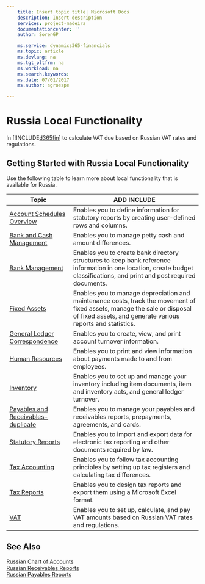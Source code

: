 ```yaml
---
    title: Insert topic title| Microsoft Docs
    description: Insert description
    services: project-madeira
    documentationcenter: ''
    author: SorenGP

    ms.service: dynamics365-financials
    ms.topic: article
    ms.devlang: na
    ms.tgt_pltfrm: na
    ms.workload: na
    ms.search.keywords:
    ms.date: 07/01/2017
    ms.author: sgroespe

---
```

# Russia Local Functionality
In [!INCLUDE[d365fin](../../includes/d365fin_md.md)] to calculate VAT due based on Russian VAT rates and regulations.  
  
## Getting Started with Russia Local Functionality  
 Use the following table to learn more about local functionality that is available for Russia.  
  
|Topic|ADD INCLUDE<!--[!INCLUDE[bp_tabledescription](../../includes/bp_tabledescription_md.md)]-->|  
|-----------|---------------------------------------|  
|[Account Schedules Overview](../account-schedules-overview.md)|Enables you to define information for statutory reports by creating user-defined rows and columns.|  
|[Bank and Cash Management](../bank-and-cash-management.md)|Enables you to manage petty cash and amount differences.|  
|[Bank Management](../bank-management.md)|Enables you to create bank directory structures to keep bank reference information in one location, create budget classifications, and print and post required documents.|  
|[Fixed Assets](../fixed-assets.md)|Enables you to manage depreciation and maintenance costs, track the movement of fixed assets, manage the sale or disposal of fixed assets, and generate various reports and statistics.|  
|[General Ledger Correspondence](../general-ledger-correspondence.md)|Enables you to create, view, and print account turnover information.|  
|[Human Resources](../human-resources.md)|Enables you to print and view information about payments made to and from employees.|  
|[Inventory](../inventory.md)|Enables you to set up and manage your inventory including item documents, item and inventory acts, and general ledger turnover.|  
|[Payables and Receivables-duplicate](../payables-and-receivables-duplicate.md)|Enables you to manage your payables and receivables reports, prepayments, agreements, and cards.|  
|[Statutory Reports](../statutory-reports.md)|Enables you to import and export data for electronic tax reporting and other documents required by law.|  
|[Tax Accounting](../tax-accounting.md)|Enables you to follow tax accounting principles by setting up tax registers and calculating tax differences.|  
|[Tax Reports](assetId:///e42ca8e7-1cee-4fb8-9f71-e596f29cabc3)|Enables you to design tax reports and export them using a Microsoft Excel format.|  
|[VAT](../vat.md)|Enables you to set up, calculate, and pay VAT amounts based on Russian VAT rates and regulations.|  
  
## See Also  
 [Russian Chart of Accounts](../russian-chart-of-accounts.md)   
 [Russian Receivables Reports](../russian-receivables-reports.md)   
 [Russian Payables Reports](../russian-payables-reports.md)